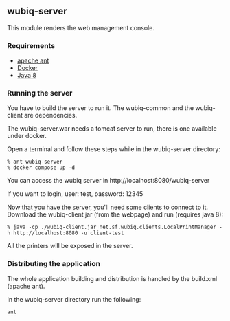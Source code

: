 ## wubiq-server

This module renders the web management console.

### Requirements

- [apache ant](https://ant.apache.org/)
- [Docker](https://www.docker.com/)
- [Java 8](https://www.java.com/en/download/manual.jsp)

### Running the server
You have to build the server to run it. The wubiq-common and the wubiq-client are dependencies.

The wubiq-server.war needs a tomcat server to run, there is one available under docker.

Open a terminal and follow these steps while in the wubiq-server directory:

```shell
% ant wubiq-server
% docker compose up -d
```

You can access the wubiq server in http://localhost:8080/wubiq-server

If you want to login, user: test, password: 12345

Now that you have the server, you'll need some clients to connect to it.
Download the wubiq-client jar (from the webpage) and run (requires java 8):

```shell
% java -cp ./wubiq-client.jar net.sf.wubiq.clients.LocalPrintManager -h http://localhost:8080 -u client-test
```

All the printers will be exposed in the server.

### Distributing the application
The whole application building and distribution is handled by the build.xml (apache ant).

In the wubiq-server directory run the following:

```shell
ant
```


